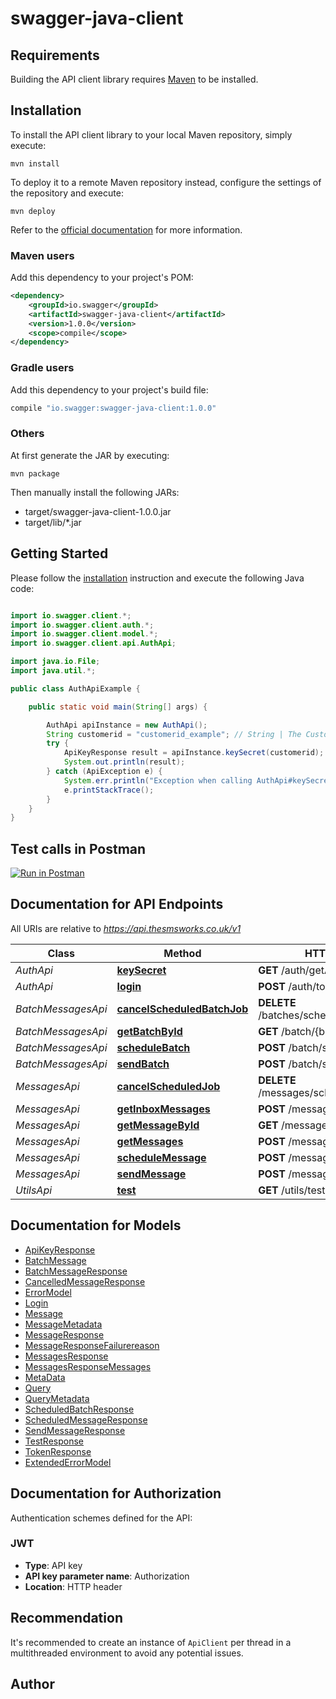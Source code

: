 # swagger-java-client

## Requirements

Building the API client library requires [Maven](https://maven.apache.org/) to be installed.

## Installation

To install the API client library to your local Maven repository, simply execute:

```shell
mvn install
```

To deploy it to a remote Maven repository instead, configure the settings of the repository and execute:

```shell
mvn deploy
```

Refer to the [official documentation](https://maven.apache.org/plugins/maven-deploy-plugin/usage.html) for more information.

### Maven users

Add this dependency to your project's POM:

```xml
<dependency>
    <groupId>io.swagger</groupId>
    <artifactId>swagger-java-client</artifactId>
    <version>1.0.0</version>
    <scope>compile</scope>
</dependency>
```

### Gradle users

Add this dependency to your project's build file:

```groovy
compile "io.swagger:swagger-java-client:1.0.0"
```

### Others

At first generate the JAR by executing:

    mvn package

Then manually install the following JARs:

* target/swagger-java-client-1.0.0.jar
* target/lib/*.jar

## Getting Started

Please follow the [installation](#installation) instruction and execute the following Java code:

```java

import io.swagger.client.*;
import io.swagger.client.auth.*;
import io.swagger.client.model.*;
import io.swagger.client.api.AuthApi;

import java.io.File;
import java.util.*;

public class AuthApiExample {

    public static void main(String[] args) {

        AuthApi apiInstance = new AuthApi();
        String customerid = "customerid_example"; // String | The Customer ID
        try {
            ApiKeyResponse result = apiInstance.keySecret(customerid);
            System.out.println(result);
        } catch (ApiException e) {
            System.err.println("Exception when calling AuthApi#keySecret");
            e.printStackTrace();
        }
    }
}

```

## Test calls in Postman

[![Run in Postman](https://run.pstmn.io/button.svg)](https://app.getpostman.com/run-collection/5348de8f62f83cddcee3)


## Documentation for API Endpoints

All URIs are relative to *https://api.thesmsworks.co.uk/v1*

Class | Method | HTTP request | Description
------------ | ------------- | ------------- | -------------
*AuthApi* | [**keySecret**](docs/AuthApi.md#keySecret) | **GET** /auth/getApiKey |
*AuthApi* | [**login**](docs/AuthApi.md#login) | **POST** /auth/token |
*BatchMessagesApi* | [**cancelScheduledBatchJob**](docs/BatchMessagesApi.md#cancelScheduledBatchJob) | **DELETE** /batches/schedule/{batchid} |
*BatchMessagesApi* | [**getBatchById**](docs/BatchMessagesApi.md#getBatchById) | **GET** /batch/{batchid} |
*BatchMessagesApi* | [**scheduleBatch**](docs/BatchMessagesApi.md#scheduleBatch) | **POST** /batch/schedule |
*BatchMessagesApi* | [**sendBatch**](docs/BatchMessagesApi.md#sendBatch) | **POST** /batch/send |
*MessagesApi* | [**cancelScheduledJob**](docs/MessagesApi.md#cancelScheduledJob) | **DELETE** /messages/schedule/{messageid} |
*MessagesApi* | [**getInboxMessages**](docs/MessagesApi.md#getInboxMessages) | **POST** /messages/inbox |
*MessagesApi* | [**getMessageById**](docs/MessagesApi.md#getMessageById) | **GET** /messages/{messageid} |
*MessagesApi* | [**getMessages**](docs/MessagesApi.md#getMessages) | **POST** /messages |
*MessagesApi* | [**scheduleMessage**](docs/MessagesApi.md#scheduleMessage) | **POST** /message/schedule |
*MessagesApi* | [**sendMessage**](docs/MessagesApi.md#sendMessage) | **POST** /message/send |
*UtilsApi* | [**test**](docs/UtilsApi.md#test) | **GET** /utils/test |


## Documentation for Models

 - [ApiKeyResponse](docs/ApiKeyResponse.md)
 - [BatchMessage](docs/BatchMessage.md)
 - [BatchMessageResponse](docs/BatchMessageResponse.md)
 - [CancelledMessageResponse](docs/CancelledMessageResponse.md)
 - [ErrorModel](docs/ErrorModel.md)
 - [Login](docs/Login.md)
 - [Message](docs/Message.md)
 - [MessageMetadata](docs/MessageMetadata.md)
 - [MessageResponse](docs/MessageResponse.md)
 - [MessageResponseFailurereason](docs/MessageResponseFailurereason.md)
 - [MessagesResponse](docs/MessagesResponse.md)
 - [MessagesResponseMessages](docs/MessagesResponseMessages.md)
 - [MetaData](docs/MetaData.md)
 - [Query](docs/Query.md)
 - [QueryMetadata](docs/QueryMetadata.md)
 - [ScheduledBatchResponse](docs/ScheduledBatchResponse.md)
 - [ScheduledMessageResponse](docs/ScheduledMessageResponse.md)
 - [SendMessageResponse](docs/SendMessageResponse.md)
 - [TestResponse](docs/TestResponse.md)
 - [TokenResponse](docs/TokenResponse.md)
 - [ExtendedErrorModel](docs/ExtendedErrorModel.md)


## Documentation for Authorization

Authentication schemes defined for the API:
### JWT

- **Type**: API key
- **API key parameter name**: Authorization
- **Location**: HTTP header


## Recommendation

It's recommended to create an instance of `ApiClient` per thread in a multithreaded environment to avoid any potential issues.

## Author
